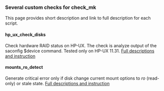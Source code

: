 ### Several custom checks for check_mk 
This page provides short description and link to  full description for each script.

#### hp_ux_check_disks
Check hardware RAID status on HP-UX. The check is analyze output of the saconfig $device command. Tested only on HP-UX 11.31.
[Full descriptions and instruction](https://github.com/4815162342lost/check_mk_plugins_and_checks#monitoring-raid-health-on-hp-ux-working-only-with-hardware-raid)

#### mounts_ro_detect
Generate critical error only if disk change current mount options to *ro* (read-only) or stale state.
[Full descriptions and instruction](https://github.com/4815162342lost/check_mk_plugins_and_checks#mounts_ro_detect)
